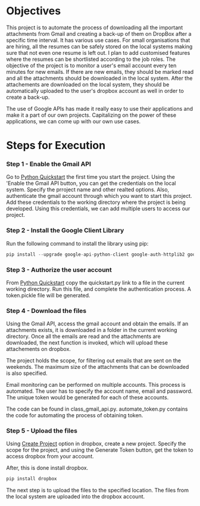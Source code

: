 # Objectives
This project is to automate the process of downloading all the important attachments from Gmail and creating a back-up of them on DropBox after a specific time interval. It has various use cases. For small organisations that are hiring, all the resumes can be safely stored on the local systems making sure that not even one resume is left out. I plan to add customised features where the resumes can be shortlisted according to the job roles.
The objective of the project is to monitor a user's email account every ten minutes for new emails. If there are new emails, they should be marked read and all the attachments should be downloaded in the local system. After the attachements are downloaded on the local system, they should be automatically uploaded to the user's dropbox account as well in order to create a back-up.

The use of Google APIs has made it really easy to use their applications and make it a part of our own projects. Capitalizing on the power of these applications, we can come up with our own use cases.

# Steps for Execution
### Step 1 - Enable the Gmail API
 Go to [Python Quickstart](https://developers.google.com/gmail/api/quickstart/python) the first time you start the project. Using the 'Enable the Gmail API button, you can get the credentials on the local system. Specify the prroject name and other realted options. Also, authenticate the gmail account through which you want to start this project. Add these credentials to the working directory where the project is being developed. Using this credentials, we can add multiple users to access our project.

### Step 2 - Install the Google Client Library
Run the following command to install the library using pip:
``` python
pip install --upgrade google-api-python-client google-auth-httplib2 google-auth-oauthlib
```
### Step 3 - Authorize the user account 
From [Python Quickstart](https://developers.google.com/gmail/api/quickstart/python) copy the quickstart.py link to a file in the current working directory. Run this file, and complete the authentication process. A token.pickle file will be generated. 

### Step 4 - Download the files

Using the Gmail API, access the gmail account and obtain the emails. If an attachments exists, it is downloaded in a folder in the current working directory. Once all the emails are read and the attachments are downloaded, the next function is invoked, which will upload these attachements on dropbox. 

The project holds the scope, for filtering out emails that are sent on the weekends. The maximum size of the attachments that can be downloaded is also specified. 

Email monitoring can be performed on multiple accounts. This process is automated. The user has to specify the account name, email and password. The unique token would be generated for each of these accounts. 

The code can be found in class_gmail_api.py. automate_token.py contains the code for automating the process of obtaining token. 

### Step 5 - Upload the files

Using [Create Project](https://www.dropbox.com/developers/apps) option in dropbox, create a new project. Specify the scope for the project, and using the Generate Token button, get the token to access dropbox from your account. 

After, this is done install dropbox. 
 ```python
 pip install dropbox
 ```

The next step is to upload the files to the specified location. The files from the local system are uploaded into the dropbox account.
